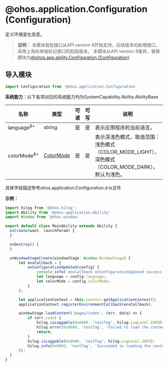 # @ohos.application.Configuration (Configuration)

定义环境变化信息。

> **说明：**
> 本模块首批接口从API version 8开始支持。后续版本的新增接口，采用上角标单独标记接口的起始版本。
> 本模块从API version 9废弃，替换模块为[@ohos.app.ability.Configuration (Configuration)](js-apis-app-ability-configuration.md)

## 导入模块

```ts
import Configuration from '@ohos.application.Configuration'
```

**系统能力**：以下各项对应的系统能力均为SystemCapability.Ability.AbilityBase

  | 名称 | 类型 | 可读 | 可写 | 说明 |
| -------- | -------- | -------- | -------- | -------- |
| language<sup>8+</sup> | string | 是 | 是 | 表示应用程序的当前语言。 |
| colorMode<sup>8+</sup> | [ColorMode](js-apis-application-configurationConstant.md#configurationconstantcolormode) | 是 | 是 | 表示深浅色模式，取值范围：浅色模式（COLOR_MODE_LIGHT），深色模式（COLOR_MODE_DARK）。默认为浅色。 |

具体字段描述参考ohos.application.Configuration.d.ts文件

**示例：**
    
  ```ts
import hilog from '@ohos.hilog';
import Ability from '@ohos.application.Ability'
import Window from '@ohos.window'

export default class MainAbility extends Ability {
    onCreate(want, launchParam) {
    }

    onDestroy() {
    }

    onWindowStageCreate(windowStage: Window.WindowStage) {
        let envCallback = {
            onConfigurationUpdated(config) {
                console.info(`envCallback onConfigurationUpdated success: ${JSON.stringify(config)}`)
                let language = config.language;
                let colorMode = config.colorMode;
            }
        };

        let applicationContext = this.context.getApplicationContext();
        applicationContext.registerEnvironmentCallback(envCallback);

        windowStage.loadContent('pages/index', (err, data) => {
            if (err.code) {
                hilog.isLoggable(0x0000, 'testTag', hilog.LogLevel.ERROR);
                hilog.error(0x0000, 'testTag', 'Failed to load the content. Cause: %{public}s', JSON.stringify(err) ?? '');
                return;
            }
            hilog.isLoggable(0x0000, 'testTag', hilog.LogLevel.INFO);
            hilog.info(0x0000, 'testTag', 'Succeeded in loading the content. Data: %{public}s', JSON.stringify(data) ?? '');
        });
    }
}
  ```

